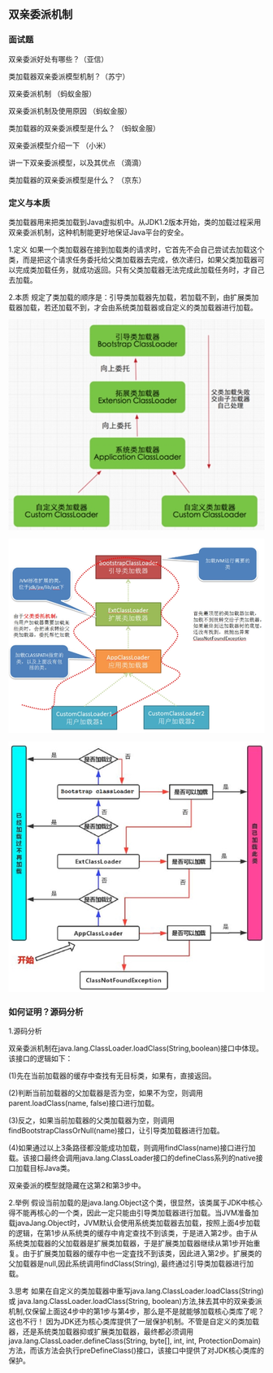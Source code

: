 ## 双亲委派机制

### 面试题

双亲委派好处有哪些？（亚信）

类加载器双亲委派模型机制？（苏宁）

双亲委派机制 （蚂蚁金服）

双亲委派机制及使用原因 （蚂蚁金服）

类加载器的双亲委派模型是什么？ （蚂蚁金服）

双亲委派模型介绍一下  （小米）

讲一下双亲委派模型，以及其优点  （滴滴）

类加载器的双亲委派模型是什么？ （京东）

### 定义与本质

类加载器用来把类加载到Java虚拟机中。从JDK1.2版本开始，类的加载过程采用双亲委派机制，这种机制能更好地保证Java平台的安全。

1.定义
如果一个类加载器在接到加载类的请求时，它首先不会自己尝试去加载这个类，而是把这个请求任务委托给父类加载器去完成，依次递归，如果父类加载器可以完成类加载任务，就成功返回。只有父类加载器无法完成此加载任务时，才自己去加载。

2.本质
规定了类加载的顺序是：引导类加载器先加载，若加载不到，由扩展类加载器加载，若还加载不到，才会由系统类加载器或自定义的类加载器进行加载。

![](images/16.类加载.jpeg)

![](images/17.类加载.jpeg)

![](images/18.类加载.jpeg)

### 如何证明？源码分析

1.源码分析

双亲委派机制在java.lang.ClassLoader.loadClass(String,boolean)接口中体现。该接口的逻辑如下：

(1)先在当前加载器的缓存中查找有无目标类，如果有，直接返回。

(2)判断当前加载器的父加载器是否为空，如果不为空，则调用parent.loadClass(name, false)接口进行加载。

(3)反之，如果当前加载器的父类加载器为空，则调用findBootstrapClassOrNull(name)接口，让引导类加载器进行加载。

(4)如果通过以上3条路径都没能成功加载，则调用findClass(name)接口进行加载。该接口最终会调用java.lang.ClassLoader接口的defineClass系列的native接口加载目标Java类。

双亲委派的模型就隐藏在这第2和第3步中。

2.举例
假设当前加载的是java.lang.Object这个类，很显然，该类属于JDK中核心得不能再核心的一个类，因此一定只能由引导类加载器进行加载。当JVM准备加载javaJang.Object时，JVM默认会使用系统类加载器去加载，按照上面4步加载的逻辑，在第1步从系统类的缓存中肯定查找不到该类，于是进入第2步。由于从系统类加载器的父加载器是扩展类加载器，于是扩展类加载器继续从第1步开始重复。由于扩展类加载器的缓存中也一定査找不到该类，因此进入第2步。扩展类的父加载器是null,因此系统调用findClass(String), 最终通过引导类加载器进行加载。

3.思考
如果在自定义的类加载器中重写java.lang.ClassLoader.loadClass(String)或 java.lang.ClassLoader.loadClass(String, boolean)方法,抹去其中的双亲委派机制,仅保留上面这4步中的第1步与第4步，那么是不是就能够加载核心类库了呢？
这也不行！ 因为JDK还为核心类库提供了一层保护机制。不管是自定义的类加载器，还是系统类加载器抑或扩展类加载器，最终都必须调用 java.lang.ClassLoader.defineClass(String, byte[], int, int, ProtectionDomain)方法，而该方法会执行preDefineClass()接口，该接口中提供了对JDK核心类库的保护。



 

 

